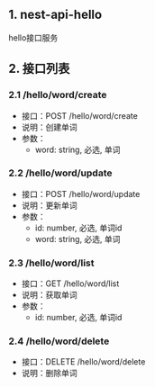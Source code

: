 ## 1. nest-api-hello
hello接口服务

## 2. 接口列表
### 2.1 /hello/word/create
* 接口：POST /hello/word/create
* 说明：创建单词
* 参数：
  - word: string, 必选, 单词

### 2.2 /hello/word/update
* 接口：POST /hello/word/update
* 说明：更新单词
* 参数：
  - id: number, 必选, 单词id
  - word: string, 必选, 单词

### 2.3 /hello/word/list
* 接口：GET /hello/word/list
* 说明：获取单词
* 参数：
  - id: number, 必选, 单词id

### 2.4 /hello/word/delete
* 接口：DELETE /hello/word/delete
* 说明：删除单词